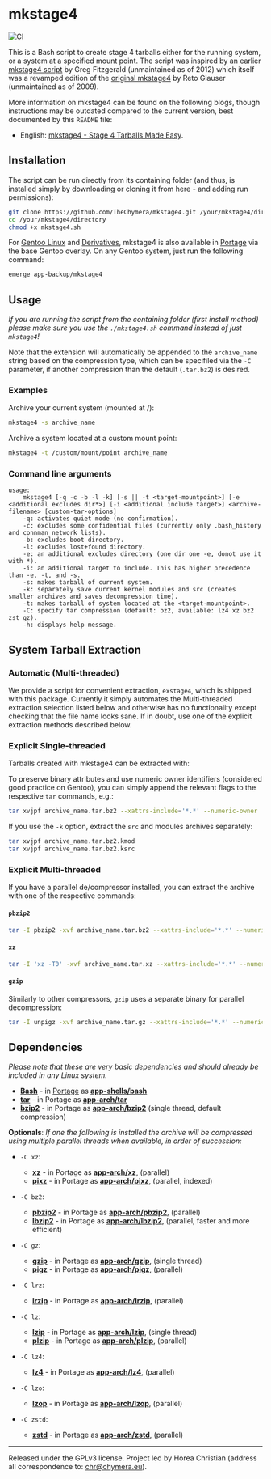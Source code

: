 # mkstage4

![CI](https://github.com/TheChymera/mkstage4/workflows/CI/badge.svg)

This is a Bash script to create stage 4 tarballs either for the running system, or a system at a specified mount point.
The script was inspired by an earlier [mkstage4 script](https://github.com/gregf/bin/blob/master/mkstage4) by Greg Fitzgerald (unmaintained as of 2012) which itself was a revamped edition of the [original mkstage4](http://blinkeye.ch/dokuwiki/doku.php/projects/mkstage4) by Reto Glauser (unmaintained as of 2009).

More information on mkstage4 can be found on the following blogs, though instructions may be outdated compared to the current version, best documented by this `README` file:

* English: [mkstage4 - Stage 4 Tarballs Made Easy](http://tutorials.chymera.eu/blog/2014/05/18/mkstage4-stage4-tarballs-made-easy/).

## Installation

The script can be run directly from its containing folder (and thus, is installed simply by downloading or cloning it from here - and adding run permissions):

```bash
git clone https://github.com/TheChymera/mkstage4.git /your/mkstage4/directory
cd /your/mkstage4/directory
chmod +x mkstage4.sh
```

For [Gentoo Linux](http://en.wikipedia.org/wiki/Gentoo_linux) and [Derivatives](http://en.wikipedia.org/wiki/Category:Gentoo_Linux_derivatives), mkstage4 is also available in [Portage](http://en.wikipedia.org/wiki/Portage_(software)) via the base Gentoo overlay.
On any Gentoo system, just run the following command:

```bash
emerge app-backup/mkstage4
```

## Usage

*If you are running the script from the containing folder (first install method) please make sure you use the `./mkstage4.sh` command instead of just `mkstage4`!*

Note that the extension will automatically be appended to the `archive_name` string based on the compression type, which can be specifiled via the `-C` parameter, if another compression than the default (`.tar.bz2`) is desired.

### Examples

Archive your current system (mounted at /):

```bash
mkstage4 -s archive_name
```

Archive a system located at a custom mount point:

```bash
mkstage4 -t /custom/mount/point archive_name
```

### Command line arguments

```console
usage:
	mkstage4 [-q -c -b -l -k] [-s || -t <target-mountpoint>] [-e <additional excludes dir*>] [-i <additional include target>] <archive-filename> [custom-tar-options]
	-q: activates quiet mode (no confirmation).
	-c: excludes some confidential files (currently only .bash_history and connman network lists).
	-b: excludes boot directory.
	-l: excludes lost+found directory.
	-e: an additional excludes directory (one dir one -e, donot use it with *).
	-i: an additional target to include. This has higher precedence than -e, -t, and -s.
	-s: makes tarball of current system.
	-k: separately save current kernel modules and src (creates smaller archives and saves decompression time).
	-t: makes tarball of system located at the <target-mountpoint>.
	-C: specify tar compression (default: bz2, available: lz4 xz bz2 zst gz).
	-h: displays help message.
```

## System Tarball Extraction

### Automatic (Multi-threaded)

We provide a script for convenient extraction, `exstage4`, which is shipped with this package.
Currently it simply automates the Multi-threaded extraction selection listed below and otherwise has no functionality except checking that the file name looks sane.
If in doubt, use one of the explicit extraction methods described below.

### Explicit Single-threaded

Tarballs created with mkstage4 can be extracted with:

To preserve binary attributes and use numeric owner identifiers (considered good practice on Gentoo), you can simply append the relevant flags to the respective `tar` commands, e.g.:

```bash
tar xvjpf archive_name.tar.bz2 --xattrs-include='*.*' --numeric-owner
```

If you use the `-k` option, extract the `src` and modules archives separately:

```bash
tar xvjpf archive_name.tar.bz2.kmod
tar xvjpf archive_name.tar.bz2.ksrc
```

### Explicit Multi-threaded

If you have a parallel de/compressor installed, you can extract the archive with one of the respective commands:

#### `pbzip2`

```bash
tar -I pbzip2 -xvf archive_name.tar.bz2 --xattrs-include='*.*' --numeric-owner
```

#### `xz`

```bash
tar -I 'xz -T0' -xvf archive_name.tar.xz --xattrs-include='*.*' --numeric-owner
```

#### `gzip`

Similarly to other compressors, `gzip` uses a separate binary for parallel decompression:

```bash
tar -I unpigz -xvf archive_name.tar.gz --xattrs-include='*.*' --numeric-owner
```

## Dependencies

*Please note that these are very basic dependencies and should already be included in any Linux system.*

* **[Bash](https://en.wikipedia.org/wiki/Bash_(Unix_shell))** - in [Portage](http://en.wikipedia.org/wiki/Portage_(software)) as **[app-shells/bash](https://packages.gentoo.org/packages/app-shells/bash)**
* **[tar](https://en.wikipedia.org/wiki/Tar_(computing))** - in Portage as **[app-arch/tar](https://packages.gentoo.org/packages/app-arch/tar)**
* **[bzip2](https://gitlab.com/federicomenaquintero/bzip2)** - in Portage as **[app-arch/bzip2](https://packages.gentoo.org/packages/app-arch/bzip2)** (single thread, default compression)


**Optionals**:
*If one the following is installed the archive will be compressed using multiple parallel threads when available, in order of succession:*

* `-C xz`:
  * **[xz](https://tukaani.org/xz/)** - in Portage as **[app-arch/xz](https://packages.gentoo.org/packages/app-arch/xz-utils)**, (parallel)
  * **[pixz](https://github.com/vasi/pixz)** - in Portage as **[app-arch/pixz](https://packages.gentoo.org/packages/app-arch/pixz)**, (parallel, indexed)

* `-C bz2`:
  * **[pbzip2](https://launchpad.net/pbzip2/)** - in Portage as **[app-arch/pbzip2](https://packages.gentoo.org/packages/app-arch/pbzip2)**, (parallel)
  * **[lbzip2](https://github.com/kjn/lbzip2/)** - in Portage as **[app-arch/lbzip2](https://packages.gentoo.org/packages/app-arch/lbzip2)**, (parallel, faster and more efficient)

* `-C gz`:
  * **[gzip](https://www.gnu.org/software/gzip/)** - in Portage as **[app-arch/gzip](https://packages.gentoo.org/packages/app-arch/gzip)**, (single thread)
  * **[pigz](https://www.zlib.net/pigz/)** - in Portage as **[app-arch/pigz](https://packages.gentoo.org/packages/app-arch/pigz)**, (parallel)

* `-C lrz`:
  * **[lrzip](https://github.com/ckolivas/lrzip/)** - in Portage as **[app-arch/lrzip](https://packages.gentoo.org/packages/app-arch/lrzip)**, (parallel)

* `-C lz`:
  * **[lzip](https://www.nongnu.org/lzip/)** - in Portage as **[app-arch/lzip](https://packages.gentoo.org/packages/app-arch/lzip)**, (single thread)
  * **[plzip](https://www.nongnu.org/lzip/plzip.html)** - in Portage as **[app-arch/plzip](https://packages.gentoo.org/packages/app-arch/plzip)**, (parallel)

* `-C lz4`:
  * **[lz4](https://github.com/lz4/lz4)** - in Portage as **[app-arch/lz4](https://packages.gentoo.org/packages/app-arch/lz4)**, (parallel)

* `-C lzo`:
  * **[lzop](https://www.lzop.org/)** - in Portage as **[app-arch/lzop](https://packages.gentoo.org/packages/app-arch/lzop)**, (parallel)

* `-C zstd`:
  * **[zstd](https://facebook.github.io/zstd/)** - in Portage as **[app-arch/zstd](https://packages.gentoo.org/packages/app-arch/zstd)**, (parallel)

---
Released under the GPLv3 license.
Project led by Horea Christian (address all correspondence to: chr@chymera.eu).
